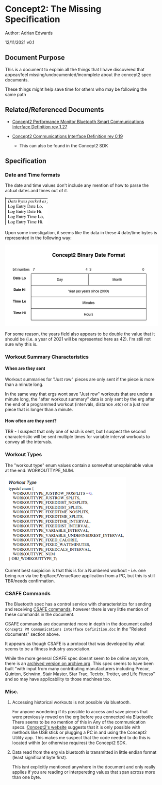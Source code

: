 # Concept2: The Missing Specification
Author: Adrian Edwards

12/11/2021 v0.1

## Document Purpose
This is a document to explain all the things that I have discovered that appear/feel missing/undocumented/incomplete about the concept2 spec documents.

These things might help save time for others who may be following the same path


## Related/Referenced Documents
- [Concept2 Performance Monitor Bluetooth Smart Communications Interface Definition rev 1.27](https://www.concept2.com/files/pdf/us/monitors/PM5_BluetoothSmartInterfaceDefinition.pdf)

- [Concept2 Communications Interface Definition rev 0.19](https://github.com/droogmic/Py3Row/blob/master/docs/Concept2PMCommInterfaceDef.pdf)
  - This can also be found in the Concept2 SDK


## Specification

### Date and Time formats
The date and time values don't include any mention of how to parse the actual dates and times out of it.

![a screenshot of one such mention of these date and time fields in the spec](images/DateTime-inspec.png)

Upon some investigation, it seems like the data in these 4 date/time bytes is represented in the following way:

![An image representing the bit layout of the spec with the first byte being split into day and month and the following three bytes being for year, minutes, and hours respectively](images/Concept2-DateSpecv1.png)

For some reason, the years field also appears to be double the value that it should be (i.e. a year of 2021 will be represented here as 42). I'm still not sure why this is.

### Workout Summary Characteristics

#### When are they sent
Workout summaries for "Just row" pieces are only sent if the piece is more than a minute long.

In the same way that ergs wont save "Just row" workouts that are under a minute long, the "after workout summary" data is only sent by the erg after the end of a programmed workout (intervals, distance .etc) or a just row piece that is longer than a minute.

#### How often are they sent?
TBR - I suspect that only one of each is sent, but I suspect the second characteristic will be sent multiple times for variable interval workouts to convey all the intervals.

### Workout Types

The "workout type" enum values contain a somewhat unexplainable value at the end: WORKOUTTYPE_NUM.


![the enumeration of workout types](images/workouttype.png)

Current best suspicion is that this is for a Numbered workout - i.e. one being run via tne ErgRace/VenueRace application from a PC, but this is still TBR/needs confirmation.

### CSAFE Commands
The Bluetooth spec has a control service with characteristics for sending and receiving [CSAFE commands](https://en.wikipedia.org/wiki/Communications_Specification_for_Fitness_Equipment), however there is very little mention of these commands in the document.

CSAFE commands are documented more in depth in the document called `Concept2 PM Communications Interface Definition.doc` in the "Related documents" section above.

It appears as though CSAFE is a protocol that was developed by what seems to be a fitness industry association.

While the more general CSAFE spec doesnt seem to be online anymore, there is an [archived version on archive.org](https://web.archive.org/web/20080614002257/http://www.fitlinxx.com/csafe/). This spec seems to have been built "with input from many contributing manufacturers including Precor, Quinton, Schwinn, Stair Master, Star Trac, Tectrix, Trotter, and Life Fitness" and so may have applicability to those machines too.


### Misc.
1. Accessing historical workouts is not possible via bluetooth.

	For anyone wondering if its possible to access and save pieces that were previously rowed on the erg before you connected via Bluetooth: There seems to be no mention of this in Any of the communication specs. [Concept2's website](https://www.concept2.com/news/sharing-machines-heres-how-to-save-your-data) suggests that it is only possible with methods like USB stick or plugging a PC in and using the Concept2 Utility app. This makes me suspect that the code needed to do this is located within (or otherwise requires) the Concept2 SDK.
2. Data read from the erg via bluetooth is transmitted in little endian format (least significant byte first).

	This isnt explicitly mentioned anywhere in the document and only really applies if you are reading or interpereting values that span across more than one byte. 
